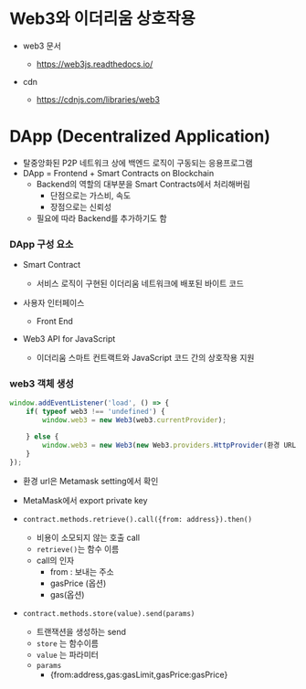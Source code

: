 # Web3와 이더리움 상호작용

- web3 문서
  - https://web3js.readthedocs.io/

- cdn
  - https://cdnjs.com/libraries/web3

# DApp (Decentralized Application)

- 탈중앙화된 P2P 네트워크 상에 백엔드 로직이 구동되는 응용프로그램
- DApp = Frontend + Smart Contracts on Blockchain
  - Backend의 역할의 대부분을 Smart Contracts에서 처리해버림
    - 단점으로는 가스비, 속도
    - 장점으로는 신뢰성
  - 필요에 따라 Backend를 추가하기도 함

### DApp 구성 요소

- Smart Contract
  - 서비스 로직이 구현된 이더리움 네트워크에 배포된 바이트 코드
- 사용자 인터페이스
  - Front End

- Web3 API for JavaScript
  - 이더리움 스마트 컨트랙트와 JavaScript 코드 간의 상호작용 지원



### web3 객체 생성

```javascript
window.addEventListener('load', () => {
    if( typeof web3 !== 'undefined') {
        window.web3 = new Web3(web3.currentProvider);

    } else {
        window.web3 = new Web3(new Web3.providers.HttpProvider(환경 URL))
    }
});
```

- 환경 url은 Metamask setting에서 확인
- MetaMask에서 export private key

- `contract.methods.retrieve().call({from: address}).then()`
  - 비용이 소모되지 않는 호출 call
  - `retrieve()`는 함수 이름
  - call의 인자
    - from : 보내는 주소
    - gasPrice (옵션)
    - gas(옵션)

- `contract.methods.store(value).send(params)`
  - 트랜잭션을 생성하는 send
  - `store` 는 함수이름
  - `value` 는 파라미터
  - `params`
    - {from:address,gas:gasLimit,gasPrice:gasPrice}